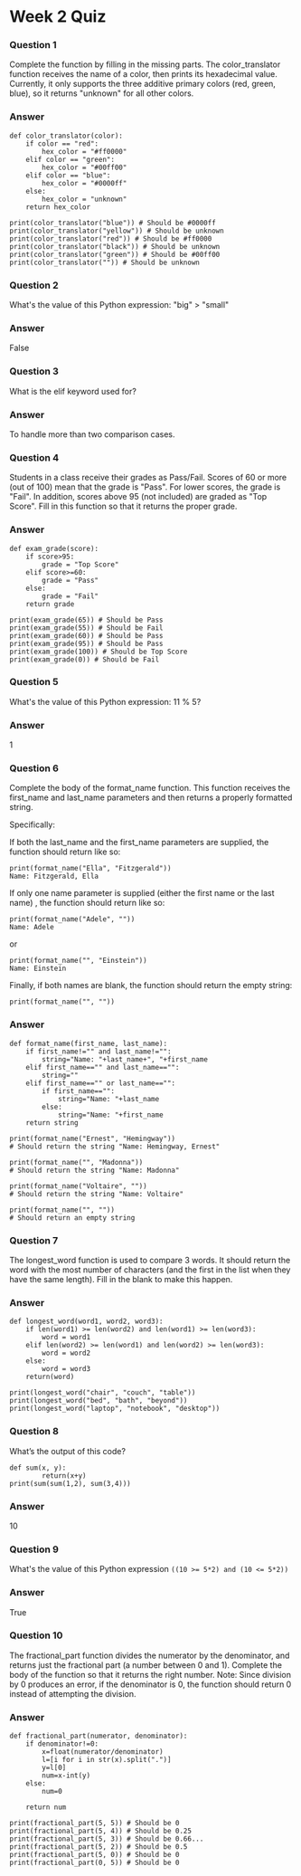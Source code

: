# Week 2 Quiz

### Question 1
Complete the function by filling in the missing parts. The color_translator function receives the name of a color, then prints its hexadecimal value. Currently, it only supports the three additive primary colors (red, green, blue), so it returns "unknown" for all other colors.
### Answer
```
def color_translator(color):
	if color == "red":
		hex_color = "#ff0000"
	elif color == "green":
		hex_color = "#00ff00"
	elif color == "blue":
		hex_color = "#0000ff"
	else:
		hex_color = "unknown"
	return hex_color

print(color_translator("blue")) # Should be #0000ff
print(color_translator("yellow")) # Should be unknown
print(color_translator("red")) # Should be #ff0000
print(color_translator("black")) # Should be unknown
print(color_translator("green")) # Should be #00ff00
print(color_translator("")) # Should be unknown
```

### Question 2
What's the value of this Python expression: "big" > "small"
### Answer
False

### Question 3
What is the elif keyword used for?
### Answer
To handle more than two comparison cases.

### Question 4
Students in a class receive their grades as Pass/Fail. Scores of 60 or more (out of 100) mean that the grade is "Pass". For lower scores, the grade is "Fail". In addition, scores above 95 (not included) are graded as "Top Score". Fill in this function so that it returns the proper grade.
### Answer
```
def exam_grade(score):
	if score>95:
		grade = "Top Score"
	elif score>=60:
		grade = "Pass"
	else:
		grade = "Fail"
	return grade

print(exam_grade(65)) # Should be Pass
print(exam_grade(55)) # Should be Fail
print(exam_grade(60)) # Should be Pass
print(exam_grade(95)) # Should be Pass
print(exam_grade(100)) # Should be Top Score
print(exam_grade(0)) # Should be Fail
```

### Question 5
What's the value of this Python expression: 11 % 5?
### Answer
1

### Question 6
Complete the body of the format_name function. This function receives the first_name and last_name parameters and then returns a properly formatted string.

Specifically:

If both the last_name and the first_name parameters are supplied, the function should return like so:
```
print(format_name("Ella", "Fitzgerald"))
Name: Fitzgerald, Ella
```
If only one name parameter is supplied (either the first name or the last name) , the function should return like so:
```
print(format_name("Adele", ""))
Name: Adele
```
or
```
print(format_name("", "Einstein"))
Name: Einstein
```
Finally, if both names are blank, the function should return the empty string:
```
print(format_name("", ""))
```
### Answer
```
def format_name(first_name, last_name):
	if first_name!="" and last_name!="":
		string="Name: "+last_name+", "+first_name
	elif first_name=="" and last_name=="":
		string=""
	elif first_name=="" or last_name=="":
		if first_name=="":
			string="Name: "+last_name 
		else:
			string="Name: "+first_name
	return string 

print(format_name("Ernest", "Hemingway"))
# Should return the string "Name: Hemingway, Ernest"

print(format_name("", "Madonna"))
# Should return the string "Name: Madonna"

print(format_name("Voltaire", ""))
# Should return the string "Name: Voltaire"

print(format_name("", ""))
# Should return an empty string
```

### Question 7
The longest_word function is used to compare 3 words. It should return the word with the most number of characters (and the first in the list when they have the same length). Fill in the blank to make this happen.
### Answer
```
def longest_word(word1, word2, word3):
	if len(word1) >= len(word2) and len(word1) >= len(word3):
		word = word1
	elif len(word2) >= len(word1) and len(word2) >= len(word3):
		word = word2
	else:
		word = word3
	return(word)

print(longest_word("chair", "couch", "table"))
print(longest_word("bed", "bath", "beyond"))
print(longest_word("laptop", "notebook", "desktop"))
```

### Question 8
What’s the output of this code?
```
def sum(x, y):
		return(x+y)
print(sum(sum(1,2), sum(3,4)))
```
### Answer
10

### Question 9
What's the value of this Python expression
`((10 >= 5*2) and (10 <= 5*2))`
### Answer
True

### Question 10
The fractional_part function divides the numerator by the denominator, and returns just the fractional part (a number between 0 and 1). Complete the body of the function so that it returns the right number. Note: Since division by 0 produces an error, if the denominator is 0, the function should return 0 instead of attempting the division.
### Answer
```
def fractional_part(numerator, denominator):
	if denominator!=0:
		x=float(numerator/denominator)
		l=[i for i in str(x).split(".")]
		y=l[0]
		num=x-int(y)
	else:
		num=0

	return num

print(fractional_part(5, 5)) # Should be 0
print(fractional_part(5, 4)) # Should be 0.25
print(fractional_part(5, 3)) # Should be 0.66...
print(fractional_part(5, 2)) # Should be 0.5
print(fractional_part(5, 0)) # Should be 0
print(fractional_part(0, 5)) # Should be 0
```